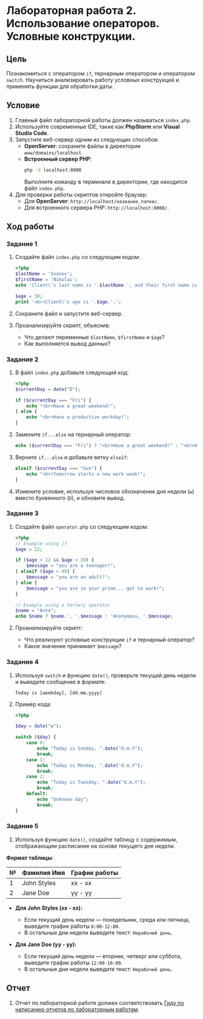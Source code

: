# Лабораторная работа 2. Использование операторов. Условные конструкции.

## Цель

Познакомиться с оператором `if`, тернарным оператором и оператором `switch`. Научиться анализировать работу условных конструкций и применять функции для обработки даты.

## Условие

1. Главный файл лабораторной работы должен называться `index.php`.
2. Используйте современные IDE, такие как **PhpStorm** или **Visual Studio Code**.
3. Запустите веб-сервер одним из следующих способов:
   - **OpenServer**: сохраните файлы в директории `www/domains/localhost`.
   - **Встроенный сервер PHP**:
     ```bash
     php -S localhost:8000
     ```
     Выполните команду в терминале в директории, где находится файл `index.php`.
4. Для проверки работы скриптов откройте браузер:
   - Для **OpenServer**: `http://localhost/название_папки/`.
   - Для встроенного сервера PHP: `http://localhost:8000/`.

## Ход работы

### Задание 1

1. Создайте файл `index.php` со следующим кодом:

   ```php
   <?php
   $lastName = 'Ivanov';
   $firstName = 'Nikolai';
   echo 'Client\'s last name is '.$lastName.', and their first name is '.$firstName.'.';

   $age = 30;
   print '<br>Client\'s age is '.$age.'.';
   ```

2. Сохраните файл и запустите веб-сервер.
3. Проанализируйте скрипт, объяснив:
   - Что делают переменные `$lastName`, `$firstName` и `$age`?
   - Как выполняется вывод данных?

### Задание 2

1. В файл `index.php` добавьте следующий код:

   ```php
   <?php
   $currentDay = date("D");

   if ($currentDay === "Fri") {
       echo "<br>Have a great weekend!";
   } else {
       echo "<br>Have a productive workday!";
   }
   ```

2. Замените `if...else` на тернарный оператор:
   ```php
   echo ($currentDay === "Fri") ? "<br>Have a great weekend!" : "<br>Have a productive workday!";
   ```
3. Верните `if...else` и добавьте ветку `elseif`:
   ```php
   elseif ($currentDay === "Sun") {
       echo "<br>Tomorrow starts a new work week!";
   }
   ```
4. Измените условие, используя числовое обозначение дня недели (`w`) вместо буквенного (`D`), и обновите вывод.

### Задание 3

1. Создайте файл `operator.php` со следующим кодом:

   ```php
   <?php
   // Example using if
   $age = 22;

   if ($age > 12 && $age < 20) {
       $message = "you are a teenager!";
   } elseif ($age > 40) {
       $message = "you are an adult!";
   } else {
       $message = "you are in your prime... get to work!";
   }

   // Example using a ternary operator
   $name = "Anna";
   echo $name ? $name.', '.$message : 'Anonymous, '.$message;
   ```

2. Проанализируйте скрипт:
   - Что реализуют условные конструкции `if` и тернарный оператор?
   - Какое значение принимает `$message`?

### Задание 4

1. Используя `switch` и функцию `date()`, проверьте текущий день недели и выведите сообщение в формате:
   ```
   Today is [weekday], [dd.mm.yyyy]
   ```
2. Пример кода:

   ```php
   <?php

   $day = date("w");

   switch ($day) {
       case 0:
           echo "Today is Sunday, ".date("d.m.Y");
           break;
       case 1:
           echo "Today is Monday, ".date("d.m.Y");
           break;
       case 2:
           echo "Today is Tuesday, ".date("d.m.Y");
           break;
       default:
           echo "Unknown day";
           break;
   }
   ```

### Задание 5

1. Используя функцию `date()`, создайте таблицу с содержимым, отображающим расписание на основе текущего дня недели.

**Формат таблицы**:

| №   | Фамилия Имя | График работы |
| --- | ----------- | ------------- |
| 1   | John Styles | xx - xx       |
| 2   | Jane Doe    | yy - yy       |

- **Для John Styles (xx - xx):**

  - Если текущий день недели — понедельник, среда или пятница, выведите график работы `8:00-12:00`.
  - В остальные дни недели выведите текст: `Нерабочий день`.

- **Для Jane Doe (yy - yy):**
  - Если текущий день недели — вторник, четверг или суббота, выведите график работы `12:00-16:00`.
  - В остальные дни недели выведите текст: `Нерабочий день`.

## Отчет

1. Отчет по лабораторной работе должен соответствовать [Гиду по написанию отчетов по лабораторным работам](../lab_guidelines.md).
